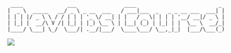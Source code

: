 ```
 ____              ___               ____                          _ 
|  _ \  _____   __/ _ \ _ __  ___   / ___|___  _   _ _ __ ___  ___| |
| | | |/ _ \ \ / / | | | '_ \/ __| | |   / _ \| | | | '__/ __|/ _ \ |
| |_| |  __/\ V /| |_| | |_) \__ \ | |__| (_) | |_| | |  \__ \  __/_|
|____/ \___| \_/  \___/| .__/|___/  \____\___/ \__,_|_|  |___/\___(_)

```
![](https://github.com/VasylFil/lbs/tree/main/Lab_5/img/mandalorian.jpg)
##